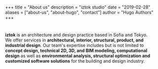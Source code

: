 +++
title = "About us"
description = "iztok studio"
date = "2019-02-28"
aliases = ["about-us", "about-hugo", "contact"]
author = "Hugo Authors"
+++

#  
**iztok** is an architecture and design practice based in Sofia and Tokyo.  
We offer services in **architectural, interior, structural, product, and industrial design**.
Our team's expertise includes but is not limited to **concept design, technical 2D, 3D, and BIM modeling, computational design** 
as well as **environmental analysis, structural optimization and customized software solutions** for the building and design industry.  
